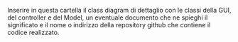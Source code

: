 Inserire in questa cartella il class diagram di dettaglio con le classi della GUI, del controller e del Model, un eventuale documento che ne spieghi il significato e il nome o indirizzo della repository github che contiene il codice realizzato.